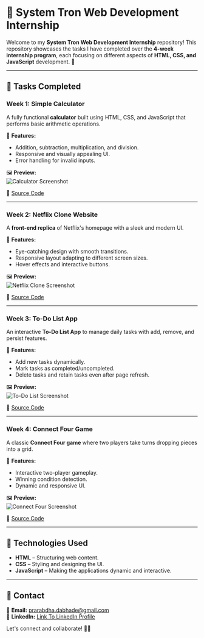 # 🌟 System Tron Web Development Internship

Welcome to my **System Tron Web Development Internship** repository! This repository showcases the tasks I have completed over the **4-week internship program**, each focusing on different aspects of **HTML, CSS, and JavaScript** development. 🚀

---

## 📌 Tasks Completed

### Week 1: **Simple Calculator**
A fully functional **calculator** built using HTML, CSS, and JavaScript that performs basic arithmetic operations.

🔹 **Features:**
- Addition, subtraction, multiplication, and division.
- Responsive and visually appealing UI.
- Error handling for invalid inputs.

🖼 **Preview:**  
![Calculator Screenshot](screenshots/calculator.png)

 📂 [Source Code](https://github.com/Prarabdha17/System_Tron_Internship/tree/main/WebDev_Week1)

---

### Week 2: **Netflix Clone Website**
A **front-end replica** of Netflix's homepage with a sleek and modern UI.

🔹 **Features:**
- Eye-catching design with smooth transitions.
- Responsive layout adapting to different screen sizes.
- Hover effects and interactive buttons.

🖼 **Preview:**  
![Netflix Clone Screenshot](screenshots/netflix_clone.png)

 📂 [Source Code](#)

---

### Week 3: **To-Do List App**
An interactive **To-Do List App** to manage daily tasks with add, remove, and persist features.

🔹 **Features:**
- Add new tasks dynamically.
- Mark tasks as completed/uncompleted.
- Delete tasks and retain tasks even after page refresh.

🖼 **Preview:**  
![To-Do List Screenshot](screenshots/todo_list.png)

 📂 [Source Code](#)

---

### Week 4: **Connect Four Game**
A classic **Connect Four game** where two players take turns dropping pieces into a grid.

🔹 **Features:**
- Interactive two-player gameplay.
- Winning condition detection.
- Dynamic and responsive UI.

🖼 **Preview:**  
![Connect Four Screenshot](screenshots/connect_four.png)

 📂 [Source Code](#)

---

## 🚀 Technologies Used
- **HTML** – Structuring web content.
- **CSS** – Styling and designing the UI.
- **JavaScript** – Making the applications dynamic and interactive.

---

## 📩 Contact
📧 **Email:** prarabdha.dabhade@gmail.com  
🔗 **LinkedIn:** [Link To LinkedIn Profile](https://linkedin.com/in/prarabdha-d)

Let's connect and collaborate! 🚀✨

